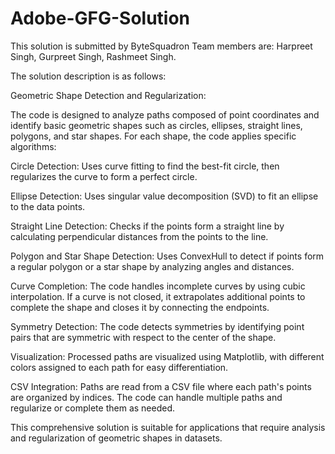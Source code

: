 # Adobe-GFG-Solution

This solution is submitted by ByteSquadron
Team members are:
Harpreet Singh,
Gurpreet Singh,
Rashmeet Singh.

The solution description is as follows:

Geometric Shape Detection and Regularization:

The code is designed to analyze paths composed of point coordinates and identify basic geometric shapes such as circles, ellipses, straight lines, polygons, and star shapes. For each shape, the code applies specific algorithms:

Circle Detection: Uses curve fitting to find the best-fit circle, then regularizes the curve to form a perfect circle.

Ellipse Detection: Uses singular value decomposition (SVD) to fit an ellipse to the data points.

Straight Line Detection: Checks if the points form a straight line by calculating perpendicular distances from the points to the line.

Polygon and Star Shape Detection: Uses ConvexHull to detect if points form a regular polygon or a star shape by analyzing angles and distances.

Curve Completion:
The code handles incomplete curves by using cubic interpolation. If a curve is not closed, it extrapolates additional points to complete the shape and closes it by connecting the endpoints.

Symmetry Detection:
The code detects symmetries by identifying point pairs that are symmetric with respect to the center of the shape.

Visualization:
Processed paths are visualized using Matplotlib, with different colors assigned to each path for easy differentiation.

CSV Integration:
Paths are read from a CSV file where each path's points are organized by indices. The code can handle multiple paths and regularize or complete them as needed.

This comprehensive solution is suitable for applications that require analysis and regularization of geometric shapes in datasets.
